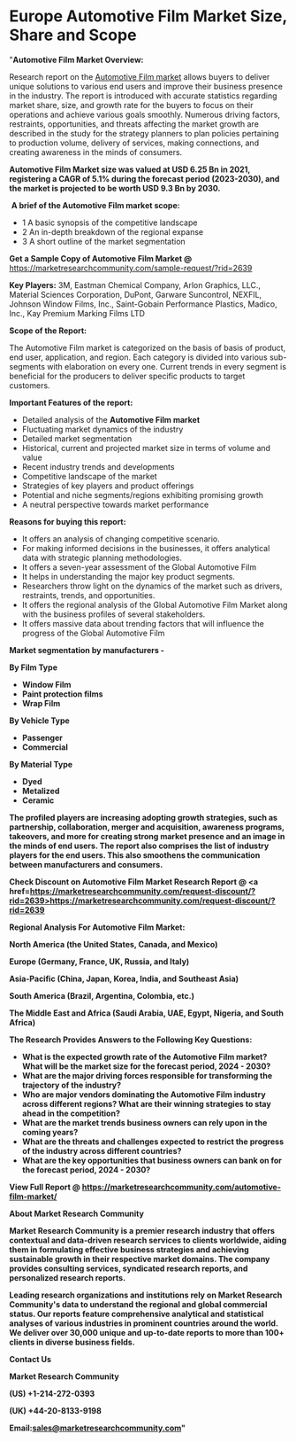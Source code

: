 # Europe Automotive Film Market Size, Share and Scope
"<strong>Automotive Film Market Overview:</strong>

Research report on the <a href=https://marketresearchcommunity.com/automotive-film-market/>Automotive Film market</a> allows buyers to deliver unique solutions to various end users and improve their business presence in the industry. The report is introduced with accurate statistics regarding market share, size, and growth rate for the buyers to focus on their operations and achieve various goals smoothly. Numerous driving factors, restraints, opportunities, and threats affecting the market growth are described in the study for the strategy planners to plan policies pertaining to production volume, delivery of services, making connections, and creating awareness in the minds of consumers.

<strong>Automotive Film Market size was valued at USD 6.25 Bn in 2021, registering a CAGR of 5.1% during the forecast period (2023-2030), and the market is projected to be worth USD 9.3 Bn by 2030.</strong>

 <Strong>A brief of the Automotive Film market scope:</Strong>
<ul>
 <li>1  A basic synopsis of the competitive landscape</li>
 <li>2  An in-depth breakdown of the regional expanse</li>
 <li>3  A short outline of the market segmentation</li>
</ul>
<strong>Get a Sample Copy of Automotive Film Market @ </b></strong><a href=https://marketresearchcommunity.com/sample-request/?rid=2639><u>https://marketresearchcommunity.com/sample-request/?rid=2639</u></a>

<strong>Key Players:</strong> 
3M, Eastman Chemical Company, Arlon Graphics, LLC., Material Sciences Corporation, DuPont, Garware Suncontrol, NEXFIL, Johnson Window Films, Inc., Saint-Gobain Performance Plastics, Madico, Inc., Kay Premium Marking Films LTD

<strong>Scope of the Report:</strong>

The Automotive Film market is categorized on the basis of basis of product, end user, application, and region. Each category is divided into various sub-segments with elaboration on every one. Current trends in every segment is beneficial for the producers to deliver specific products to target customers.

<strong><b>Important Features of the report:</b></strong>
<ul>
  <li>Detailed analysis of the <strong><b>Automotive Film </b></strong><strong><b>market</b></strong></li>
  <li>Fluctuating market dynamics of the industry</li>
  <li>Detailed market segmentation</li>
  <li>Historical, current and projected market size in terms of volume and value</li>
  <li>Recent industry trends and developments</li>
  <li>Competitive landscape of the market</li>
  <li>Strategies of key players and product offerings</li>
  <li>Potential and niche segments/regions exhibiting promising growth</li>
  <li>A neutral perspective towards market performance</li>
</ul>
<strong><b>Reasons for buying this report:</b></strong>
<ul>
  <li>It offers an analysis of changing competitive scenario.</li>
  <li>For making informed decisions in the businesses, it offers analytical data with strategic planning methodologies.</li>
  <li>It offers a seven-year assessment of the Global Automotive Film</li>
  <li>It helps in understanding the major key product segments.</li>
  <li>Researchers throw light on the dynamics of the market such as drivers, restraints, trends, and opportunities.</li>
  <li>It offers the regional analysis of the Global Automotive Film Market along with the business profiles of several stakeholders.</li>
  <li>It offers massive data about trending factors that will influence the progress of the Global Automotive Film</li>
</ul>

<strong>Market segmentation by manufacturers -</strong>


<strong><strong>By Film Type</strong></h4>
<ul>
 	<li>Window Film</li>
 	<li>Paint protection films</li>
 	<li>Wrap Film</li>
</ul>
<strong><strong>By Vehicle Type</strong></h4>
<ul>
 	<li>Passenger</li>
 	<li>Commercial</li>
</ul>
<strong><strong>By Material Type</strong></h4>
<ul>
 	<li>Dyed</li>
 	<li>Metalized</li>
 	<li>Ceramic</li>
</ul>

The profiled players are increasing adopting growth strategies, such as partnership, collaboration, merger and acquisition, awareness programs, takeovers, and more for creating strong market presence and an image in the minds of end users. The report also comprises the list of industry players for the end users. This also smoothens the communication between manufacturers and consumers.

<strong><b>Check Discount on Automotive Film Market Research Report @ </b></strong><a href=https://marketresearchcommunity.com/request-discount/?rid=2639><u>https://marketresearchcommunity.com/request-discount/?rid=2639</u></a>

<strong>Regional Analysis For Automotive Film Market:</strong>

<strong>North America</strong> (the United States, Canada, and Mexico)

<strong>Europe</strong> (Germany, France, UK, Russia, and Italy)

<strong>Asia-Pacific</strong> (China, Japan, Korea, India, and Southeast Asia)

<strong>South America</strong> (Brazil, Argentina, Colombia, etc.)

<strong>The Middle East and Africa</strong> (Saudi Arabia, UAE, Egypt, Nigeria, and South Africa)

<strong>The Research Provides Answers to the Following Key Questions:</strong>
<ul>
 	<li>What is the expected growth rate of the Automotive Film market? What will be the market size for the forecast period, 2024 - 2030?</li>
 	<li>What are the major driving forces responsible for transforming the trajectory of the industry?</li>
 	<li>Who are major vendors dominating the Automotive Film industry across different regions? What are their winning strategies to stay ahead in the competition?</li>
 	<li>What are the market trends business owners can rely upon in the coming years?</li>
 	<li>What are the threats and challenges expected to restrict the progress of the industry across different countries?</li>
 	<li>What are the key opportunities that business owners can bank on for the forecast period, 2024 - 2030?</li>
</ul>

<strong>View Full Report @</strong> <a href=https://marketresearchcommunity.com/automotive-film-market/>https://marketresearchcommunity.com/automotive-film-market/</a>

<strong>About Market Research Community</strong>

Market Research Community is a premier research industry that offers contextual and data-driven research services to clients worldwide, aiding them in formulating effective business strategies and achieving sustainable growth in their respective market domains. The company provides consulting services, syndicated research reports, and personalized research reports.

Leading research organizations and institutions rely on Market Research Community's data to understand the regional and global commercial status. Our reports feature comprehensive analytical and statistical analyses of various industries in prominent countries around the world. We deliver over 30,000 unique and up-to-date reports to more than 100+ clients in diverse business fields.

<strong>Contact Us</strong>

<strong>Market Research Community</strong>

(US) +1-214-272-0393

(UK) +44-20-8133-9198

<strong>Email:</strong>sales@marketresearchcommunity.com"
